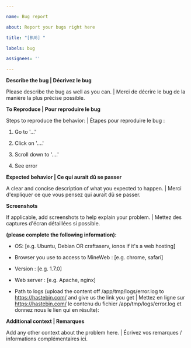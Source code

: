 ```yaml
---

name: Bug report

about: Report your bugs right here

title: "[BUG] "

labels: bug

assignees: ''

---
```


**Describe the bug | Décrivez le bug**

Please describe the bug as well as you can. | Merci de décrire le bug de la manière la plus précise possible. 

**To Reproduce | Pour reproduire le bug**

Steps to reproduce the behavior: | Étapes pour reproduire le bug :

1. Go to '...'

2. Click on '....'

3. Scroll down to '....'

4. See error

**Expected behavior | Ce qui aurait dû se passer**

A clear and concise description of what you expected to happen. | Merci d'expliquer ce que vous pensez qui aurait dû se passer. 

**Screenshots**

If applicable, add screenshots to help explain your problem. | Mettez des captures d'écran détaillées si possible. 

**(please complete the following information):**

 - OS: [e.g. Ubuntu, Debian OR craftaserv, ionos if it's a web hosting]

 - Browser you use to access to MineWeb : [e.g. chrome, safari]

 - Version : [e.g. 1.7.0]

 - Web server : [e.g. Apache, nginx] 
 
 - Path to logs (upload the content off /app/tmp/logs/error.log to https://hastebin.com/ and give us the link you get | Mettez en ligne sur https://hastebin.com/ le contenu du fichier /app/tmp/logs/error.log et donnez nous le lien qui en résulte): 

**Additional context | Remarques**

Add any other context about the problem here. | Écrivez vos remarques / informations complémentaires ici.
